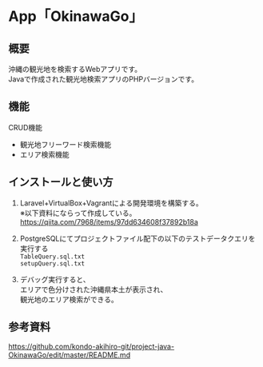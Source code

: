 # App「OkinawaGo」

## 概要

沖縄の観光地を検索するWebアプリです。  
Javaで作成された観光地検索アプリのPHPバージョンです。

## 機能

CRUD機能  
- 観光地フリーワード検索機能
- エリア検索機能

## インストールと使い方　

1. Laravel+VirtualBox+Vagrantによる開発環境を構築する。  
   ※以下資料にならって作成している。  
   https://qiita.com/7968/items/97dd634608f37892b18a  
   
3. PostgreSQLにてプロジェクトファイル配下の以下のテストデータクエリを実行する  
   ```TableQuery.sql.txt```  
   ```setupQuery.sql.txt```
   
5. デバッグ実行すると、  
   エリアで色分けされた沖縄県本土が表示され、  
   観光地のエリア検索ができる。

## 参考資料　
https://github.com/kondo-akihiro-git/project-java-OkinawaGo/edit/master/README.md
